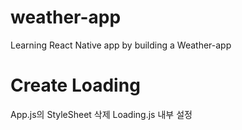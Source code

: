 # weather-app
Learning React Native app by building a Weather-app

# Create Loading
App.js의 StyleSheet 삭제
Loading.js 내부 설정